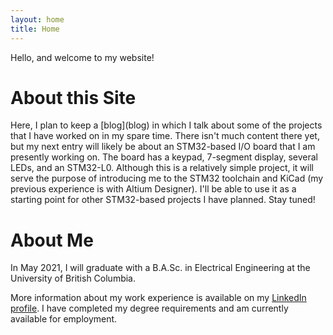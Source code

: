 ```yaml
---
layout: home
title: Home
---
```


Hello, and welcome to my website!

<h1>About this Site</h1>
Here, I plan to keep a [blog](blog) in which I talk about some of the projects
that I have worked on in my spare time. There isn't much content there yet, but
my next entry will likely be about an STM32-based I/O board that I am presently
working on. The board has a keypad, 7-segment display, several LEDs, and
an STM32-L0. Although this is a relatively simple project, it will serve the
purpose of introducing me to the STM32 toolchain and KiCad (my previous
experience is with Altium Designer). I'll be able to use it as a starting point
for other STM32-based projects I have planned. Stay tuned!

<h1>About Me</h1>
In May 2021, I will graduate with a B.A.Sc. in Electrical Engineering at
the University of British Columbia.

More information about my work experience is available on my [LinkedIn
profile](https://www.linkedin.com/in/iankelloughpollock). I have completed my
degree requirements and am currently available for employment.


